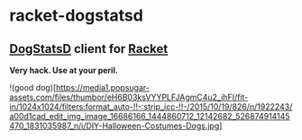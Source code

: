 racket-dogstatsd
================

## [DogStatsD](https://docs.datadoghq.com/guides/dogstatsd/) client for [Racket](https://racket-lang.org/)

**Very hack. Use at your peril.**

!(good dog)[https://media1.popsugar-assets.com/files/thumbor/eH6B03ksVYYPLFJAgmC4u2_ihFI/fit-in/1024x1024/filters:format_auto-!!-:strip_icc-!!-/2015/10/19/826/n/1922243/a00d1cad_edit_img_image_16686166_1444860712_12142682_526874914145470_1831035987_n/i/DIY-Halloween-Costumes-Dogs.jpg]
